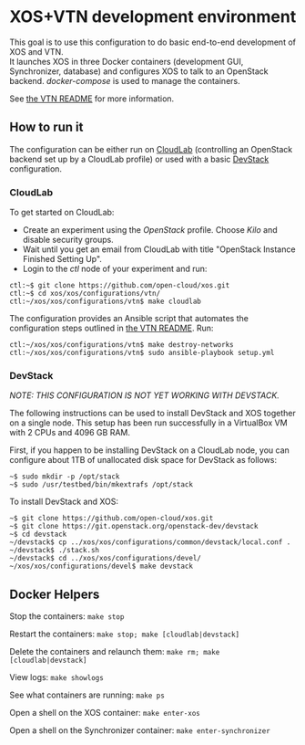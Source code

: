 # XOS+VTN development environment

This goal is to use this configuration to do basic end-to-end development of XOS and VTN.  
It launches
XOS in three Docker containers (development GUI, Synchronizer, database) and configures XOS
to talk to an OpenStack backend.  *docker-compose* is used to manage the containers.

See [the VTN README](../cord/README-VTN.md) for more information.

## How to run it

The configuration can be either run on [CloudLab](http://cloudlab.us) (controlling
an OpenStack backend set up by a CloudLab profile) or used with a basic
[DevStack](http://docs.openstack.org/developer/devstack/) configuration.

### CloudLab

To get started on CloudLab:
* Create an experiment using the *OpenStack* profile.  Choose *Kilo* and
disable security groups.
* Wait until you get an email from CloudLab with title "OpenStack Instance Finished Setting Up".
* Login to the *ctl* node of your experiment and run:
```
ctl:~$ git clone https://github.com/open-cloud/xos.git
ctl:~$ cd xos/xos/configurations/vtn/
ctl:~/xos/xos/configurations/vtn$ make cloudlab
```

The configuration provides an Ansible script that automates the configuration
steps outlined in [the VTN README](../cord/README-VTN.md).  Run:
```
ctl:~/xos/xos/configurations/vtn$ make destroy-networks
ctl:~/xos/xos/configurations/vtn$ sudo ansible-playbook setup.yml 
```


### DevStack

*NOTE: THIS CONFIGURATION IS NOT YET WORKING WITH DEVSTACK.*

The following instructions can be used to install DevStack and XOS together
on a single node.  This setup has been run successfully in a VirtualBox VM
with 2 CPUs and 4096 GB RAM.

First, if you happen to be installing DevStack on a CloudLab node, you can
configure about 1TB of unallocated disk space for DevStack as follows:
```
~$ sudo mkdir -p /opt/stack
~$ sudo /usr/testbed/bin/mkextrafs /opt/stack
```

To install DevStack and XOS:

```
~$ git clone https://github.com/open-cloud/xos.git
~$ git clone https://git.openstack.org/openstack-dev/devstack
~$ cd devstack
~/devstack$ cp ../xos/xos/configurations/common/devstack/local.conf .
~/devstack$ ./stack.sh
~/devstack$ cd ../xos/xos/configurations/devel/
~/xos/xos/configurations/devel$ make devstack
```

## Docker Helpers

Stop the containers: `make stop`

Restart the containers: `make stop; make [cloudlab|devstack]`

Delete the containers and relaunch them: `make rm; make [cloudlab|devstack]`

View logs: `make showlogs`

See what containers are running: `make ps`

Open a shell on the XOS container: `make enter-xos`

Open a shell on the Synchronizer container: `make enter-synchronizer`
